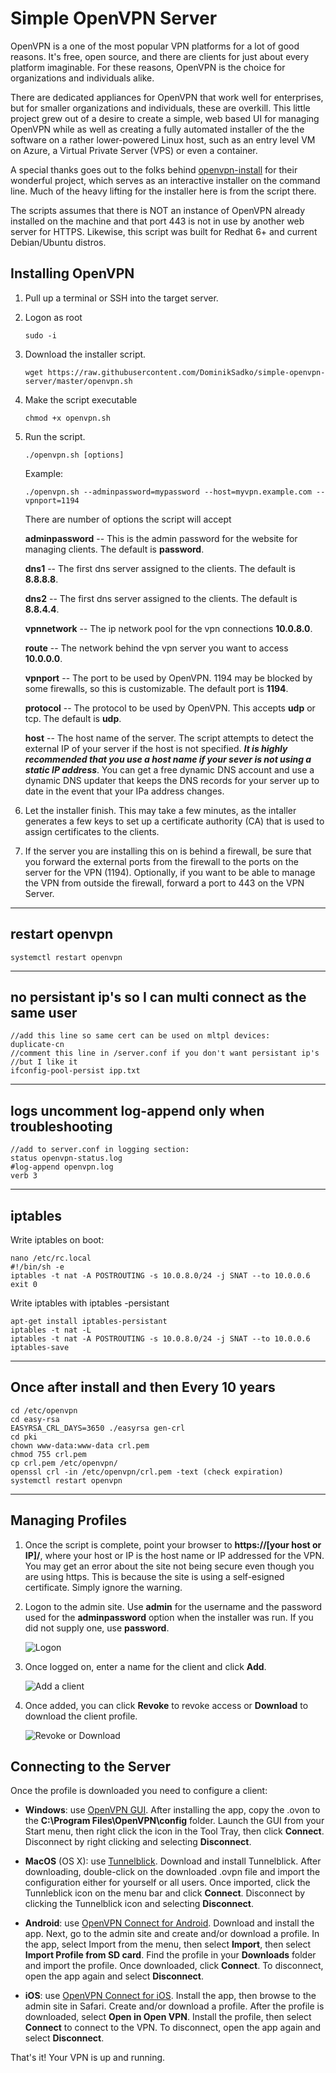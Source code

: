 Simple OpenVPN Server
====

OpenVPN is a one of the most popular VPN platforms for a lot of good reasons. It's free, open source, and there are clients for just about every platform imaginable. For these reasons, OpenVPN is the choice for organizations and individuals alike. 

There are dedicated appliances for OpenVPN that work well for enterprises, but for smaller organizations and individuals, these are overkill.  This little project grew out of a desire to create a simple, web based UI for managing OpenVPN while as well as creating a fully automated installer of the the software on a rather lower-powered Linux host, such as an entry level VM on Azure, a Virtual Private Server (VPS) or even a container.

A special thanks goes out to the folks behind [openvpn-install](https://github.com/Nyr/openvpn-install) for their wonderful project, which serves as an interactive installer on the command line. Much of the heavy lifting for the installer here is from the script there. 

The scripts assumes that there is NOT an instance of OpenVPN already installed on the machine and that port 443 is not in use by another web server for HTTPS. Likewise, this script was built for Redhat 6+ and current Debian/Ubuntu distros.


## Installing OpenVPN



1. Pull up a terminal or SSH into the target server.

1. Logon as root

	````
	sudo -i
	````

1. Download the installer script.

	````
	wget https://raw.githubusercontent.com/DominikSadko/simple-openvpn-server/master/openvpn.sh
	````

1. Make the script executable

	````
	chmod +x openvpn.sh
	````

1. Run the script.

	````
	./openvpn.sh [options]
	````

	Example:

	````
	./openvpn.sh --adminpassword=mypassword --host=myvpn.example.com --vpnport=1194
	````


	There are number of options the script will accept

	**adminpassword** -- This is the admin password for the website for managing clients. The default is **password**.

	**dns1** -- The first dns server assigned to the clients. The default is **8.8.8.8**.

	**dns2** -- The first dns server assigned to the clients. The default is **8.8.4.4**.

	**vpnnetwork** -- The ip network pool for the vpn connections **10.0.8.0**.

	**route** -- The network behind the vpn server you want to access **10.0.0.0**.

	**vpnport** -- The port to be used by OpenVPN. 1194 may be blocked by some firewalls, so this is customizable. The default port is **1194**.

	**protocol** -- The protocol to be used by OpenVPN. This accepts **udp** or tcp. The default is **udp**.

	**host** -- The host name of the server. The script attempts to detect the external IP of your server if the host is not specified. ***It is highly recommended that you use a host name if your sever is not using a static IP address***. You can get a free dynamic DNS account and use a dynamic DNS updater that keeps the DNS records for your server up to date in the event that your IPa address changes.

1. Let the installer finish. This may take a few minutes, as the intaller generates a few keys to set up a certificate authority (CA) that is used to assign certificates to the clients.

1. If the server you are installing this on is behind a firewall, be sure that you forward the external ports from the firewall to the ports on the server for the VPN (1194). Optionally, if you want to be able to manage the VPN from outside the firewall, forward a port to 443 on the VPN Server.

-----
## restart openvpn

```
systemctl restart openvpn
```

-----
## no persistant ip's so I can multi connect as the same user

```
//add this line so same cert can be used on mltpl devices:
duplicate-cn
//comment this line in /server.conf if you don't want persistant ip's
//but I like it
ifconfig-pool-persist ipp.txt
```

-----
## logs uncomment log-append only when troubleshooting

```
//add to server.conf in logging section:
status openvpn-status.log
#log-append openvpn.log
verb 3
```

-----
## iptables

Write iptables on boot:
```
nano /etc/rc.local
#!/bin/sh -e
iptables -t nat -A POSTROUTING -s 10.0.8.0/24 -j SNAT --to 10.0.0.6
exit 0
```

Write iptables with iptables -persistant
```
apt-get install iptables-persistant
iptables -t nat -L
iptables -t nat -A POSTROUTING -s 10.0.8.0/24 -j SNAT --to 10.0.0.6
iptables-save
```

-----
## Once after install and then Every 10 years

```
cd /etc/openvpn
cd easy-rsa
EASYRSA_CRL_DAYS=3650 ./easyrsa gen-crl
cd pki
chown www-data:www-data crl.pem
chmod 755 crl.pem
cp crl.pem /etc/openvpn/
openssl crl -in /etc/openvpn/crl.pem -text (check expiration)
systemctl restart openvpn
```

-----

## Managing Profiles

1. Once the script is complete, point your browser to **https://[your host or IP]/**, where your host or IP is the host name or IP addressed for the VPN. You may get an error about the site not being secure even though you are using https. This is because the site is using a self-esigned certificate. Simply ignore the warning. 

1. Logon to the admin site. Use **admin** for the username and the password used for the **adminpassword** option when the installer was run. If you did not supply one, use **password**.

	![Logon](images/logon.png)

1. Once logged on, enter a name for the client and click **Add**.

	![Add a client](images/add-client.png)

1. Once added, you can click **Revoke** to revoke access or **Download** to download the client profile. 

	![Revoke or Download](images/download-revoke.png)

## Connecting to the Server

Once the profile is downloaded you need to configure a client:

* **Windows**: use [OpenVPN GUI](https://openvpn.net/index.php/open-source/downloads.html). After installing the app, copy the .ovon to the **C:\Program Files\OpenVPN\config** folder. Launch the GUI from your Start menu, then right click the icon in the Tool Tray, then click **Connect**. Disconnect by right clicking and selecting **Disconnect**.

* **MacOS** (OS X): use [Tunnelblick](https://tunnelblick.net/downloads.html). Download and install Tunnelblick. After downloading, double-click on the downloaded .ovpn file and import the configuration either for yourself or all users. Once imported, click the Tunnleblick icon on the menu bar and click **Connect**. Disconnect by clicking the Tunnelblick icon and selecting **Disconnect**.

* **Android**: use [OpenVPN Connect for Android](https://play.google.com/store/apps/details?id=net.openvpn.openvpn&hl=en). Download and install the app. Next, go to the admin site and create and/or download a profile. In the app, select Import from the menu, then select **Import**, then select **Import Profile from SD card**. Find the profile in your **Downloads** folder and import the profile. Once downloaded, click **Connect**. To disconnect, open the app again and select **Disconnect**.

* **iOS**: use [OpenVPN Connect for iOS](https://itunes.apple.com/us/app/openvpn-connect/id590379981?mt=8). Install the app, then browse to the admin site in Safari. Create and/or download a profile. After the profile is downloaded, select **Open in Open VPN**. Install the profile, then select **Connect** to connect to the VPN. To disconnect, open the app again and select **Disconnect**.

That's it! Your VPN is up and running.
